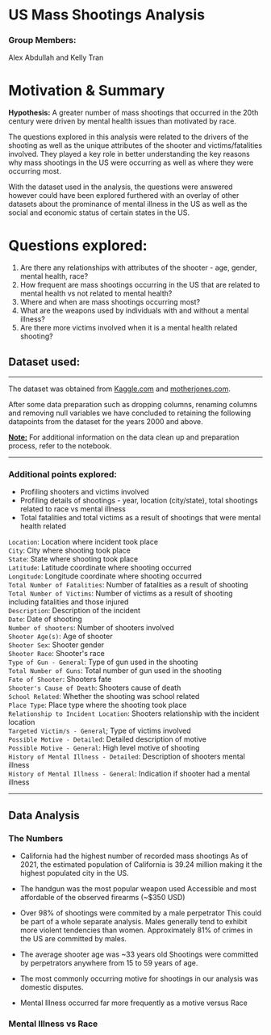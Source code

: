 # US Mass Shootings Analysis

### Group Members: 
Alex Abdullah and Kelly Tran

# Motivation & Summary
<b>Hypothesis:</b> A greater number of mass shootings that occurred in the 20th century were driven by mental health issues than motivated by race.

The questions explored in this analysis were related to the drivers of the shooting as well as the unique attributes of the shooter and victims/fatalities involved. They played a key role in better understanding the key reasons why mass shootings in the US were occurring as well as where they were occurring most.

With the dataset used in the analysis, the questions were answered however could have been explored furthered with an overlay of other datasets about the prominance of mental illness in the US as well as the social and economic status of certain states in the US.

# Questions explored: 
1. Are there any relationships with attributes of the shooter - age, gender, mental health, race?
2. How frequent are mass shootings occurring in the US that are related to mental health vs not related to mental health?
3. Where and when are mass shootings occurring most? 
4. What are the weapons used by individuals with and without a mental illness?
6. Are there more victims involved when it is a mental health related shooting?

## Dataset used: 
----
The dataset was obtained from  [Kaggle.com](Kaggle.com) and [motherjones.com](https://www.motherjones.com/politics/2012/12/mass-shootings-mother-jones-full-data/).

After some data preparation such as dropping columns, renaming columns and removing null variables we have concluded to retaining the following datapoints from the dataset for the years 2000 and above.

<b><u> Note:</b></u>  For additional information on the data clean up and preparation process, refer to the notebook.

---------

### Additional points explored:
* Profiling shooters and victims involved 
* Profiling details of shootings - year, location (city/state), total shootings related to race vs mental illness 
* Total fatalities and total victims as a result of shootings that were mental health related

`Location`: Location where incident took place                              
`City`: City where shooting took place                                  
`State`: State where shooting took place                                 
`Latitude`: Latitude coordinate where shooting occurred                                
`Longitude`: Longitude coordinate where shooting occurred                              
`Total Number of Fatalities`: Number of fatalities as a result of shooting          
`Total Number of Victims`: Number of victims as a result of shooting including fatalities and those injured     
`Description`: Description of the incident                           
`Date`: Date of shooting                                                             
`Number of shooters`: Number of shooters involved                     
`Shooter Age(s)`: Age of shooter                         
`Shooter Sex`: Shooter gender                            
`Shooter Race`: Shooter's race                                              
`Type of Gun - General`: Type of gun used in the shooting                                    
`Total Number of Guns`: Total number of gun used in the shooting                    
`Fate of Shooter`: Shooters fate                         
`Shooter's Cause of Death`: Shooters cause of death              
`School Related`: Whether the shooting was school related                     
`Place Type`: Place type where the shooting took place                             
`Relationship to Incident Location`: Shooters relationship with the incident location                   
`Targeted Victim/s - General`; Type of victims involved           
`Possible Motive - Detailed`: Detailed description of motive              
`Possible Motive - General`: High level motive of shooting             
`History of Mental Illness - Detailed`: Description of shooters mental illness   
`History of Mental Illness - General`: Indication if shooter had a mental illness     

-------
## Data Analysis 
### The Numbers
* California had the highest number of recorded mass shootings
  As of 2021, the estimated population of California is 39.24 million making it the highest populated city in the US. 
  
* The handgun was the most popular weapon used
  Accessible and most affordable of the observed firearms (~$350 USD)
  
* Over 98% of shootings were commited by a male perpetrator
  This could be part of a whole separate analysis. Males generally tend to exhibit more violent tendencies than women.
  Approximately 81% of crimes in the US are committed by males.
  
* The average shooter age was ~33 years old
  Shootings were committed by perpetrators anywhere from 15 to 59 years of age.
  
* The most commonly occurring motive for shootings in our analysis was domestic disputes. 
  
* Mental Illness occurred far more frequently as a motive versus Race

### Mental Illness vs Race 
